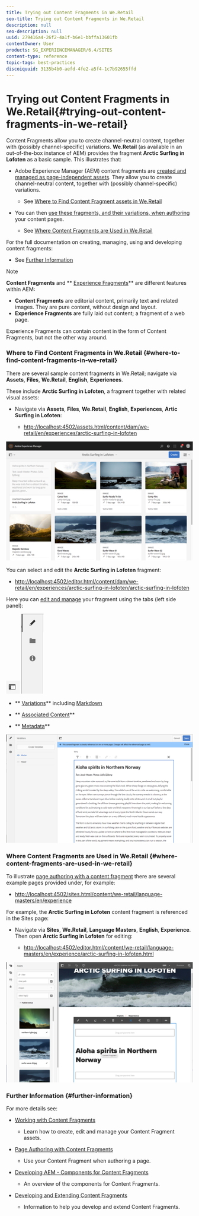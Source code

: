 ```yaml
---
title: Trying out Content Fragments in We.Retail
seo-title: Trying out Content Fragments in We.Retail
description: null
seo-description: null
uuid: 279416a4-26f2-4a1f-b6e1-bbffa13601fb
contentOwner: User
products: SG_EXPERIENCEMANAGER/6.4/SITES
content-type: reference
topic-tags: best-practices
discoiquuid: 3135b4b0-aefd-4fe2-a5f4-1c7b92655ffd
---
```


# Trying out Content Fragments in We.Retail{#trying-out-content-fragments-in-we-retail}

Content Fragments allow you to create channel-neutral content, together with (possibly channel-specific) variations. **We.Retail** (as available in an out-of-the-box instance of AEM) provides the fragment **Arctic Surfing in Lofoten** as a basic sample. This illustrates that:

* Adobe Experience Manager (AEM) content fragments are [created and managed as page-independent assets](../../../assets/using/content-fragments.md). They allow you to create channel-neutral content, together with (possibly channel-specific) variations.

    * See [Where to Find Content Fragment assets in We.Retail](#where-to-find-content-fragments-in-we-retail)

* You can then [use these fragments, and their variations, when authoring](../../../sites/authoring/using/content-fragments.md) your content pages.

    * See [Where Content Fragments are Used in We.Retail](#where-content-fragments-are-used-in-we-retail)

For the full documentation on creating, managing, using and developing content fragments:

* See [Further Information](#further-information)

>[!NOTE]
>
>**Content Fragments** and ** [Experience Fragments](../../../sites/authoring/using/experience-fragments.md)** are different features within AEM:
>
>* **Content Fragments** are editorial content, primarily text and related images. They are pure content, without design and layout.
>* **Experience Fragments** are fully laid out content; a fragment of a web page.  
>
>Experience Fragments can contain content in the form of Content Fragments, but not the other way around. [](../../../sites/authoring/using/experience-fragments.md)

### Where to Find Content Fragments in We.Retail {#where-to-find-content-fragments-in-we-retail}

There are several sample content fragments in We.Retail; navigate via **Assets**, **Files**, **We.Retail**, **English**, **Experiences**.

These include **Arctic Surfing in Lofoten**, a fragment together with related visual assets:

* Navigate via **Assets**, **Files**, **We.Retail**, **English**, **Experiences**, **Artic Surfing in Lofoten**:

    * [http://localhost:4502/assets.html/content/dam/we-retail/en/experiences/arctic-surfing-in-lofoten](http://localhost:4502/assets.html/content/dam/we-retail/en/experiences/arctic-surfing-in-lofoten)

![](assets/cf-44.png)

You can select and edit the **Arctic Surfing in Lofoten** fragment:

* [http://localhost:4502/editor.html/content/dam/we-retail/en/experiences/arctic-surfing-in-lofoten/arctic-surfing-in-lofoten](http://localhost:4502/editor.html/content/dam/we-retail/en/experiences/arctic-surfing-in-lofoten/arctic-surfing-in-lofoten)

Here you can [edit and manage](../../../assets/using/content-fragments.md) your fragment using the tabs (left side panel):

![](do-not-localize/cf-45-aa.png) ![](do-not-localize/cf-45-a.png)

* ** [Variations](../../../assets/using/content-fragments-variations.md)** including [Markdown](../../../assets/using/content-fragments-markdown.md)   

* ** [Associated Content](../../../assets/using/content-fragments-assoc-content.md)**
* ** [Metadata](../../../assets/using/content-fragments-metadata.md)**

![](assets/cf-46.png) 

### Where Content Fragments are Used in We.Retail {#where-content-fragments-are-used-in-we-retail}

To illustrate [page authoring with a content fragment](../../../sites/authoring/using/content-fragments.md) there are several example pages provided under, for example:

* [http://localhost:4502/sites.html/content/we-retail/language-masters/en/experience](/sites.html/content/we-retail/language-masters/en/experience.md)

For example, the **Arctic Surfing in Lofoten** content fragment is referenced in the Sites page:

* Navigate via **Sites**, **We.Retail**, **Language Masters**, **English**, **Experience**. Then open **Arctic Surfing in Lofoten** for editing:

    * [http://localhost:4502/editor.html/content/we-retail/language-masters/en/experience/arctic-surfing-in-lofoten.html](http://localhost:4502/editor.html/content/we-retail/language-masters/en/experience/arctic-surfing-in-lofoten.html)

![](assets/cf-53.png) 

### Further Information {#further-information}

For more details see:

* [Working with Content Fragments](../../../assets/using/content-fragments.md)

    * Learn how to create, edit and manage your Content Fragment assets.

* [Page Authoring with Content Fragments](../../../sites/authoring/using/content-fragments.md)

    * Use your Content Fragment when authoring a page.

* [Developing AEM - Components for Content Fragments](../../../sites/developing/using/components-content-fragments.md)

    * An overview of the components for Content Fragments.

* [Developing and Extending Content Fragments](../../../sites/developing/using/customizing-content-fragments.md)

    * Information to help you develop and extend Content Fragments.

